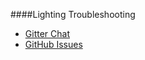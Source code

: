 ####Lighting Troubleshooting

* [Gitter Chat](https://gitter.im/mosbth/design)
* [GitHub Issues](https://github.com/canax/anax-flat/issues)

